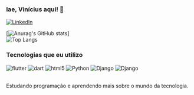 ### Iae, Vinícius aqui! 👋
[![LinkedIn](https://img.shields.io/badge/LinkedIn-0077B5?style=for-the-badge&logo=linkedin&logoColor=white)](https://www.linkedin.com/in/viniciusrx570/)

[![Anurag's GitHub stats](https://github-readme-stats.vercel.app/api?username=viniciusrx570&show_icons=true&theme=cobalt)]</br>
![Top Langs](https://github-readme-stats.vercel.app/api/top-langs/?username=anuraghazra&hide_progress=true)

### Tecnologias que eu utilizo

<div>
    <img align="center" alt="flutter" src="https://img.shields.io/badge/Flutter-00CED1?style=for-the-badge&logo=flutter&logoColor=white" />
    <img align="center" alt="dart" src="https://img.shields.io/badge/Dart-40E0D0?style=for-the-badge&logo=dart&logoColor=white" />
    <img align="center" alt="html5" src="https://img.shields.io/badge/HTML5-48D1CC?style=for-the-badge&logo=html5&logoColor=white" />
    <img align="center" alt="Python" src="https://img.shields.io/badge/    Python-20B2AA?style=for-the-badge&logo=python&logoColor=white" />
    <img align="center" alt="Django" src="https://img.shields.io/badge/Django-008080?style=for-the-badge&logo=django&logoColor=white" />
    <img align="center" alt="Django" src="https://img.shields.io/badge/JavaScript-008080?style=for-the-badge&logo=javascript&logoColor=F7DF1E" />
</div><br/>

Estudando programação e aprendendo mais sobre o mundo da tecnologia.

